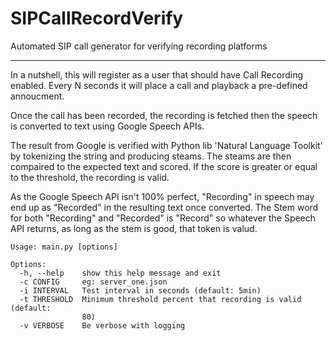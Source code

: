 # SIPCallRecordVerify
Automated SIP call generator for verifying recording platforms

-------
In a nutshell, this will register as a user that should have Call Recording enabled. Every N seconds it will place a call and playback a pre-defined annoucment. 

Once the call has been recorded, the recording is fetched then the speech is converted to text using Google Speech APIs.

The result from Google is verified with Python lib 'Natural Language Toolkit' by tokenizing the string and producing steams. The steams are then compaired to the expected text and scored. If the score is greater or equal to the threshold, the recording is valid.

As the Google Speech API isn't 100% perfect, "Recording" in speech may end up as "Recorded" in the resulting text once converted. The Stem word for both "Recording" and "Recorded" is "Record" so whatever the Speech API returns, as long as the stem is good, that token is valud.

```
Usage: main.py [options]

Options:
  -h, --help    show this help message and exit
  -c CONFIG     eg: server_one.json
  -i INTERVAL   Test interval in seconds (default: 5min)
  -t THRESHOLD  Minimum threshold percent that recording is valid (default:
                80)
  -v VERBOSE    Be verbose with logging
  ```
